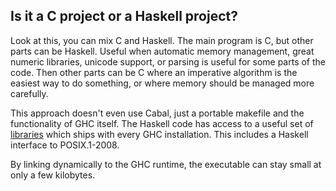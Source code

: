 ## Is it a C project or a Haskell project?

Look at this, you can mix C and Haskell. The main program is C, but
other parts can be Haskell. Useful when automatic memory management,
great numeric libraries, unicode support, or parsing is useful for
some parts of the code. Then other parts can be C where an imperative
algorithm is the easiest way to do something, or where memory should be
managed more carefully.

This approach doesn't even use Cabal, just a portable makefile and the
functionality of GHC itself. The Haskell code has access to a useful set of
[libraries](https://downloads.haskell.org/~ghc/latest/docs/html/libraries/index.html)
which ships with every GHC installation. This includes a Haskell
interface to POSIX.1-2008.

By linking dynamically to the GHC runtime, the executable can stay
small at only a few kilobytes.
